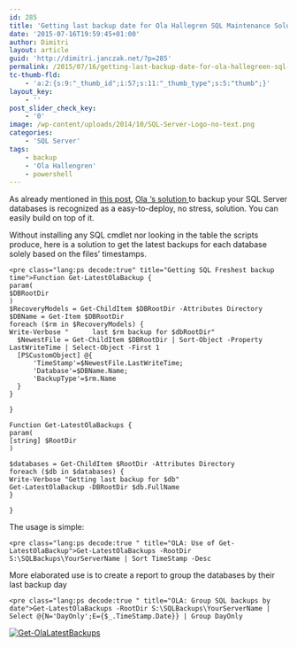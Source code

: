 ```yaml
---
id: 285
title: 'Getting last backup date for Ola Hallegren SQL Maintenance Solution'
date: '2015-07-16T19:59:45+01:00'
author: Dimitri
layout: article
guid: 'http://dimitri.janczak.net/?p=285'
permalink: /2015/07/16/getting-last-backup-date-for-ola-hallegreen-sql-maintenance-solution/
tc-thumb-fld:
    - 'a:2:{s:9:"_thumb_id";i:57;s:11:"_thumb_type";s:5:"thumb";}'
layout_key:
    - ''
post_slider_check_key:
    - '0'
image: /wp-content/uploads/2014/10/SQL-Server-Logo-no-text.png
categories:
    - 'SQL Server'
tags:
    - backup
    - 'Ola Hallengren'
    - powershell
---
```


As already mentioned in [this post](http://dimitri.janczak.net/2015/05/27/automated-maintenance-for-sql-server-express/), [Ola ‘s solution ](https://ola.hallengren.com/)to backup your SQL Server databases is recognized as a easy-to-deploy, no stress, solution. You can easily build on top of it.

Without installing any SQL cmdlet nor looking in the table the scripts produce, here is a solution to get the latest backups for each database solely based on the files’ timestamps.

```
<pre class="lang:ps decode:true" title="Getting SQL Freshest backup time">Function Get-LatestOlaBackup {
param(
$DBRootDir
)
$RecoveryModels = Get-ChildItem $DBRootDir -Attributes Directory
$DBName = Get-Item $DBRootDir
foreach ($rm in $RecoveryModels) {
Write-Verbose "      last $rm backup for $dbRootDir"
  $NewestFile = Get-ChildItem $DBRootDir | Sort-Object -Property LastWriteTime | Select-Object -First 1
  [PSCustomObject] @{
      'TimeStamp'=$NewestFile.LastWriteTime;
      'Database'=$DBName.Name;
      'BackupType'=$rm.Name
  }
}

}

Function Get-LatestOlaBackups {
param(
[string] $RootDir
)

$databases = Get-ChildItem $RootDir -Attributes Directory
foreach ($db in $databases) {
Write-Verbose "Getting last backup for $db"
Get-LatestOlaBackup -DBRootDir $db.FullName
}

}
```

The usage is simple:

```
<pre class="lang:ps decode:true " title="OLA: Use of Get-LatestOlaBackup">Get-LatestOlaBackups -RootDir S:\SQLBackups\YourServerName | Sort TimeStamp -Desc
```

More elaborated use is to create a report to group the databases by their last backup day

```
<pre class="lang:ps decode:true " title="OLA: Group SQL backups by date">Get-LatestOlaBackups -RootDir S:\SQLBackups\YourServerName | Select @{N='DayOnly';E={$_.TimeStamp.Date}} | Group DayOnly
```

[![Get-OlaLatestBackups](http://dimitri.janczak.net/wp-content/uploads/2015/07/Get-OlaLatestBackups.png)](http://dimitri.janczak.net/wp-content/uploads/2015/07/Get-OlaLatestBackups.png)